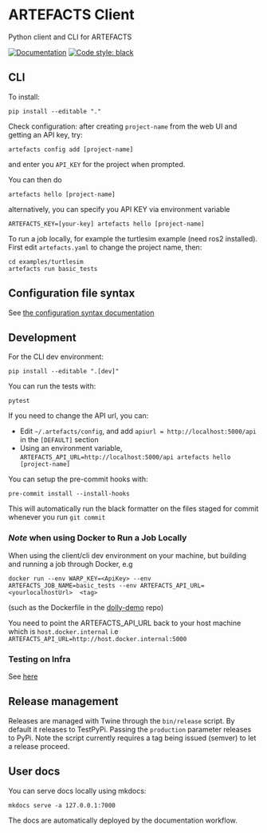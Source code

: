 # ARTEFACTS Client

Python client and CLI for ARTEFACTS

[![Documentation](https://img.shields.io/badge/documentation-blue.svg?style=flat-square)](https://docs.artefacts.com/)
[![Code style: black](https://img.shields.io/badge/code%20style-black-000000.svg)](https://github.com/psf/black)


## CLI

To install:
```
pip install --editable "."
```

Check configuration: after creating `project-name` from the web UI and getting an API key, try:

```
artefacts config add [project-name]
```

and enter you `API_KEY` for the project when prompted.

You can then do

```
artefacts hello [project-name]
```

alternatively, you can specify you API KEY via environment variable

```
ARTEFACTS_KEY=[your-key] artefacts hello [project-name]
```

To run a job locally, for example the turtlesim example (need ros2 installed).
First edit `artefacts.yaml` to change the project name, then:

```
cd examples/turtlesim
artefacts run basic_tests
```

## Configuration file syntax

See [the configuration syntax documentation](docs/configuration-syntax.md)

## Development

For the CLI dev environment:

```
pip install --editable ".[dev]"
```

You can run the tests with:

```
pytest
```

If you need to change the API url, you can:

* Edit `~/.artefacts/config`, and add `apiurl = http://localhost:5000/api` in the `[DEFAULT]` section
* Using an environment variable, `ARTEFACTS_API_URL=http://localhost:5000/api artefacts hello [project-name]`

You can setup the pre-commit hooks with:
```
pre-commit install --install-hooks
```
This will automatically run the black formatter on the files staged for commit whenever you run `git commit`


### _Note_ when using Docker to Run a Job Locally

When using the client/cli dev environment on your machine, but building and running a job through Docker, e.g
```
docker run --env WARP_KEY=<ApiKey> --env ARTEFACTS_JOB_NAME=basic_tests --env ARTEFACTS_API_URL=<yourlocalhostUrl>  <tag>
```
(such as the Dockerfile in the [dolly-demo](https://github.com/art-e-fact/dolly-demo/blob/main/Dockerfile) repo)

You need to point the ARTEFACTS_API_URL back to your host machine which is `host.docker.internal` i.e `ARTEFACTS_API_URL=http://host.docker.internal:5000`

### Testing on Infra

See [here](./internal-docs/testing-on-infra.md)

## Release management

Releases are managed with Twine through the `bin/release` script. By default it releases to TestPyPi. Passing the `production` parameter releases to PyPi. Note the script currently requires a tag being issued (semver) to let a release proceed.

## User docs

You can serve docs locally using mkdocs:

```
mkdocs serve -a 127.0.0.1:7000
```

The docs are automatically deployed by the documentation workflow.
